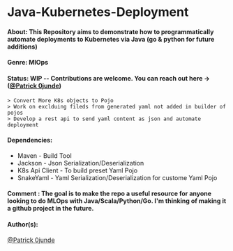 # Java-Kubernetes-Deployment

#### About:  This Repository aims to demonstrate how to programmatically automate deployments to Kubernetes via Java (go & python for future additions)

#### Genre: MlOps

#### Status: WIP -- Contributions are welcome. You can reach out here -> ([@Patrick 0junde](https://twitter.com/patrickojunde))

    > Convert More K8s objects to Pojo
    > Work on exclduing fileds from generated yaml not added in builder of pojos
    > Develop a rest api to send yaml content as json and automate deployment
    
#### Dependencies:

- Maven - Build Tool
- Jackson - Json Serialization/Deserialization
- K8s Api Client - To build preset Yaml Pojo
- SnakeYaml - Yaml Serialization/Deserialization for custome Yaml Pojo

    
#### Comment : The goal is to make the repo a useful resource for anyone looking to do MLOps with Java/Scala/Python/Go. I'm thinking of making it a github project in the future. 

#### Author(s):
[@Patrick 0junde](https://twitter.com/patrickojunde)


